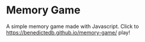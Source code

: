# Memory Game
A simple memory game made with Javascript.
Click to https://benedictedb.github.io/memory-game/ play!
